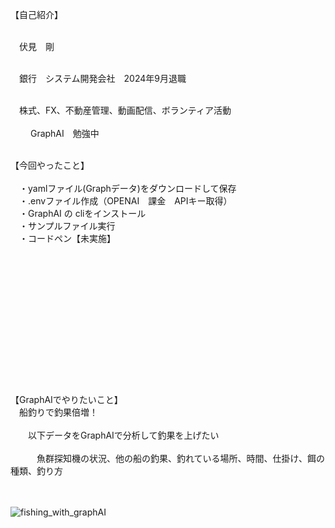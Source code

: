 【自己紹介】<br><br>

　伏見　剛<br><br>

　銀行　システム開発会社　2024年9月退職<br><br>

　株式、FX、不動産管理、動画配信、ボランティア活動<br><br>　
 　GraphAI　勉強中<br><br>

【今回やったこと】<br><br>
　・yamlファイル(Graphデータ)をダウンロードして保存<br>
　・.envファイル作成（OPENAI　課金　APIキー取得）<br>
　・GraphAI の cliをインストール<br>
　・サンプルファイル実行<br>
　・コードペン【未実施】<br>
<br>
<br>
<br><br><br><br><br><br><br><br><br>
<br>
<br>
<br>
【GraphAIでやりたいこと】<br>
　船釣りで釣果倍増！<br><br>
　　以下データをGraphAIで分析して釣果を上げたい<br><br>
　　　魚群探知機の状況、他の船の釣果、釣れている場所、時間、仕掛け、餌の種類、釣り方<br><br>
   <br>

![fishing_with_graphAI](https://github.com/user-attachments/assets/be33d111-d3bb-4b39-b706-3a773ad4bd87)
